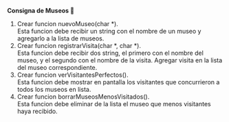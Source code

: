 **Consigna de Museos 🌆**

1. Crear funcion nuevoMuseo(char *).  
    Esta funcion debe recibir un string con el nombre de un museo y agregarlo a la lista de museos. 
2. Crear funcion registrarVisita(char *, char *).  
    Esta funcion debe recibir dos string, el primero con el nombre del museo, y el segundo con el nombre de la visita.   Agregar visita en la lista del museo correspondiente.  
3. Crear funcion verVisitantesPerfectos().  
    Esta funcion debe mostrar en pantalla los visitantes que concurrieron a todos los museos en lista.  
4. Crear funcion borrarMuseosMenosVisitados().  
    Esta funcion debe eliminar de la lista el museo que menos visitantes haya recibido. 
